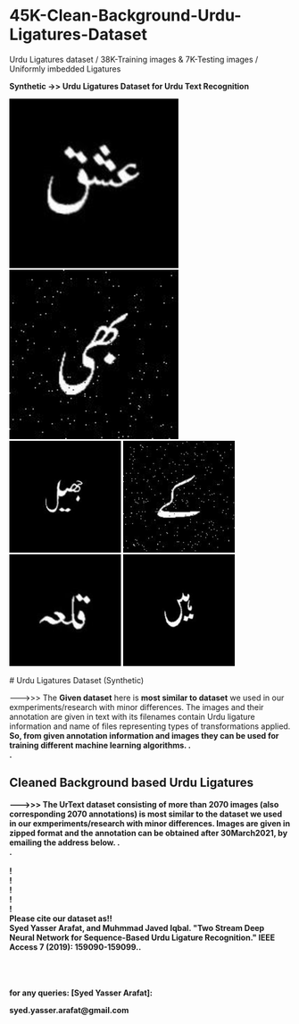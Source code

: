 # 45K-Clean-Background-Urdu-Ligatures-Dataset
Urdu Ligatures dataset  / 38K-Training images &amp; 7K-Testing images  / Uniformly imbedded Ligatures





<b>Synthetic ->> Urdu Ligatures Dataset for Urdu Text Recognition </b>

<p>
  <img src="SampleImages/855_Original_RetuSinu.jpg" width=303>
 <img src="SampleImages/36_Original_RetuNoisy1.jpg" width=303>
  <br>
 <img src="SampleImages/2068_Original_RetuBarrel.jpg" width=200>
<img src="SampleImages/5_Original_RetuNoisy12.jpg" width=200>
  <img src="SampleImages/2074_Original_RetuSinu.jpg" width=200>
  <img src="SampleImages/27_Original_RetuNRSI.jpg" width=200>
</p>
# Urdu Ligatures Dataset (Synthetic)

--->>> The <b>Given dataset</b> here is <b>most similar to dataset</b> we used in our exmperiments/research with minor differences. The images and their annotation are given in text with its filenames contain Urdu ligature information and name of files representing types of transformations applied. <b>So, from  given annotation information and images they can be used for training different machine learning algorithms.
.<br>
.<br>

## Cleaned Background based Urdu Ligatures
--->>> The <b>UrText dataset</b> consisting of more than 2070 images (also corresponding 2070 annotations)  is <b>most similar to the dataset</b> we used in our exmperiments/research with minor differences. Images are given in zipped format and the <b>annotation </b> can be obtained after 30March2021, by <b>emailing the address below</b>. 
.<br>
.<br>
<br>
!<br>
!<br>
!<br>
!<br>
!<br>
Please cite our dataset as!!
<br>
<b>
Syed Yasser Arafat, and Muhmmad Javed Iqbal. "Two Stream Deep Neural Network for Sequence-Based Urdu Ligature Recognition." IEEE Access 7 (2019): 159090-159099..
</b>
<br>
<br>
<br>
<br>
<div>
  <p> for any queries: <b > [Syed Yasser Arafat]: <mailto:syed.yasser.arafat@gmail.com> </b> 
</p>
</div>
syed.yasser.arafat@gmail.com

